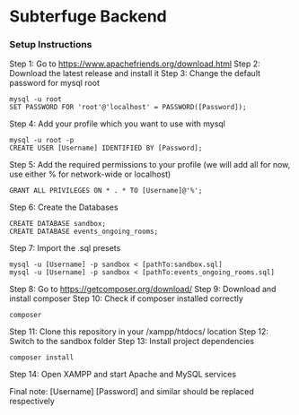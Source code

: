 # Subterfuge Backend

### Setup Instructions
Step 1: Go to https://www.apachefriends.org/download.html
Step 2: Download the latest release and install it
Step 3: Change the default password for mysql root
```
mysql -u root
SET PASSWORD FOR 'root'@'localhost' = PASSWORD([Password]);
```
Step 4: Add your profile which you want to use with mysql
```
mysql -u root -p
CREATE USER [Username] IDENTIFIED BY [Password];
```
Step 5: Add the required permissions to your profile (we will add all for now, use either % for network-wide or localhost)
```
GRANT ALL PRIVILEGES ON * . * TO [Username]@'%';
```
Step 6: Create the Databases
```
CREATE DATABASE sandbox;
CREATE DATABASE events_ongoing_rooms;
```
Step 7: Import the .sql presets
```
mysql -u [Username] -p sandbox < [pathTo:sandbox.sql]
mysql -u [Username] -p sandbox < [pathTo:events_ongoing_rooms.sql]
```
Step 8: Go to https://getcomposer.org/download/
Step 9: Download and install composer
Step 10: Check if composer installed correctly
```
composer
```
Step 11: Clone this repository in your /xampp/htdocs/ location
Step 12: Switch to the sandbox folder
Step 13: Install project dependencies
```
composer install
```
Step 14: Open XAMPP and start Apache and MySQL services

Final note: [Username] [Password] and similar should be replaced respectively